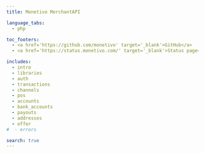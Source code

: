 ```yaml
---
title: Monetivo MerchantAPI

language_tabs:
  - php

toc_footers:
  - <a href='https://github.com/monetivo' target='_blank'>GitHub</a>
  - <a href='https://status.monetivo.com/' target='_blank'>Status page</a>

includes:
  - intro
  - libraries
  - auth
  - transactions
  - channels
  - pos
  - accounts
  - bank_accounts
  - payouts
  - addresses
  - offer
#  - errors

search: true
---
```

